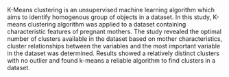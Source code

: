K-Means clustering is an unsupervised machine learning algorithm which aims to identify homogenous group of objects in a dataset. In this study, K-means clustering algorithm was applied to a dataset containing characteristic features of pregnant mothers. The study revealed the optimal number of clusters available in the dataset based on mother characteristics, cluster relationships between the variables and the most important variable in the dataset was determined. Results showed a relatively distinct clusters with no outlier and found k-means a reliable algorithm to find clusters in a dataset.
